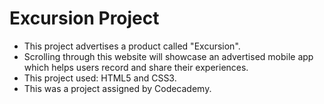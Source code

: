 # Excursion Project
- This project advertises a product called "Excursion".
- Scrolling through this website will showcase an advertised mobile app which helps users record and share their experiences.
- This project used: HTML5 and CSS3.
- This was a project assigned by Codecademy.